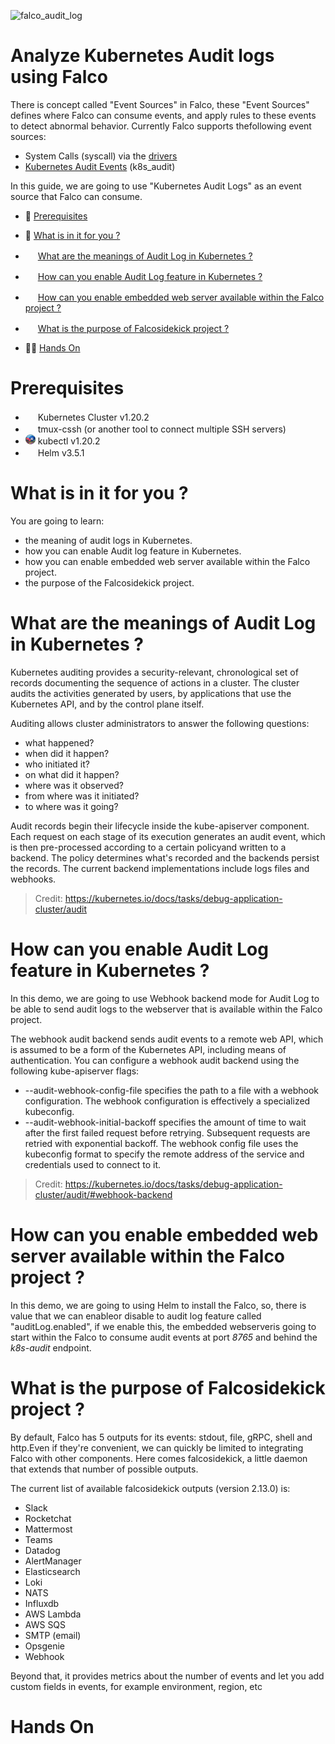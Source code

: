 ![falco_audit_log](./assets/falco_audit_log.png")

# Analyze Kubernetes Audit logs using Falco
There is concept called "Event Sources" in Falco, these "Event Sources" defines where Falco can consume events, and apply rules to these events to detect abnormal behavior. Currently Falco supports thefollowing event sources:

* System Calls (syscall) via the [drivers](https://falco.org/docs/event-sources/drivers)
* [Kubernetes Audit Events](https://falco.org/docs/event-sources/kubernetes-audit) (k8s_audit)

In this guide, we are going to use "Kubernetes Audit Logs" as an event source that Falco can consume.

<!-- START doctoc generated TOC please keep comment here to allow auto update -->
<!-- DON'T EDIT THIS SECTION, INSTEAD RE-RUN doctoc TO UPDATE -->

- 🧰 [Prerequisites](#prerequisites)

- 🎁 [What is in it for you ?](#what-is-in-it-for-you-)

- <img src="https://cncf-branding.netlify.app/img/projects/kubernetes/icon/color/kubernetes-icon-color.svg" height="16" width="16"/> [What are the meanings of Audit Log in Kubernetes ?](#what-are-the-meanings-of-audit-log-in-kubernetes-)
- <img src="https://cncf-branding.netlify.app/img/projects/kubernetes/icon/color/kubernetes-icon-color.svg" height="16" width="16"/> [How can you enable Audit Log feature in Kubernetes ?](#how-can-you-enable-audit-log-feature-in-kubernetes-)
- <img src="https://cncf-branding.netlify.app/img/projects/falco/icon/color/falco-icon-color.svg" height="16" width="16"/> [How can you enable embedded web server available within the Falco project ?](#how-can-you-enable-embedded-web-server-available-within-the-falco-project-)
- <img src="https://gitlab.com/gitlab-org/threat-management/defend/falcosidekick/-/raw/master/imgs/falcosidekick_color.svg" height="16" width="16"/> [What is the purpose of Falcosidekick project ?](#what-is-the-purpose-of-falcosidekick-project-)

- 👨‍💻 [Hands On](#hands-on)

<!-- END doctoc generated TOC please keep comment here to allow auto update -->

# Prerequisites
* <img src="https://cncf-branding.netlify.app/img/projects/kubernetes/icon/color/kubernetes-icon-color.svg" height="16" width="16"/> Kubernetes Cluster v1.20.2 
* <img src="https://upload.wikimedia.org/wikipedia/commons/thumb/e/e4/Tmux_logo.svg/608px-Tmux_logo.svg.png" height="16" width="16"/> tmux-cssh (or another tool to connect multiple SSH servers)
* <img src="https://github.com/cncf/artwork/blob/master/other/illustrations/ashley-mcnamara/kubectl/kubectl.svg" height="16" width="16"/> kubectl v1.20.2
* <img src="https://cncf-branding.netlify.app/img/projects/helm/horizontal/color/helm-horizontal-color.svg" height="16" width="16" /> Helm v3.5.1

# What is in it for you ?
You are going to learn: 
  * the meaning of audit logs in Kubernetes.
  * how you can enable Audit log feature in Kubernetes.
  * how you can enable embedded web server available within the Falco project.
  * the purpose of the Falcosidekick project.

# What are the meanings of Audit Log in Kubernetes ?
Kubernetes auditing provides a security-relevant, chronological set of records documenting the sequence of actions in a cluster. The cluster audits the activities generated by users, by applications that use the Kubernetes API, and by the control plane itself.

Auditing allows cluster administrators to answer the following questions:

* what happened?
* when did it happen?
* who initiated it?
* on what did it happen?
* where was it observed?
* from where was it initiated?
* to where was it going?

Audit records begin their lifecycle inside the kube-apiserver component. Each request on each stage of its execution generates an audit event, which is then pre-processed according to a certain policyand written to a backend. The policy determines what's recorded and the backends persist the records. The current backend implementations include logs files and webhooks.

> Credit: https://kubernetes.io/docs/tasks/debug-application-cluster/audit

# How can you enable Audit Log feature in Kubernetes ?
In this demo, we are going to use Webhook backend mode for Audit Log to be able to send audit logs to the webserver that is available within the Falco project.

The webhook audit backend sends audit events to a remote web API, which is assumed to be a form of the Kubernetes API, including means of authentication. You can configure a webhook audit backend using the following kube-apiserver flags:

* --audit-webhook-config-file specifies the path to a file with a webhook configuration. The webhook configuration is effectively a specialized kubeconfig.
* --audit-webhook-initial-backoff specifies the amount of time to wait after the first failed request before retrying. Subsequent requests are retried with exponential backoff.
The webhook config file uses the kubeconfig format to specify the remote address of the service and credentials used to connect to it.

> Credit: https://kubernetes.io/docs/tasks/debug-application-cluster/audit/#webhook-backend

# How can you enable embedded web server available within the Falco project ?
In this demo, we are going to using Helm to install the Falco, so, there is value that we can enableor disable to audit log feature called "auditLog.enabled", if we enable this, the embedded webserveris going to start within the Falco to consume audit events at port *8765* and behind the *k8s-audit* endpoint.

# What is the purpose of Falcosidekick project ?
By default, Falco has 5 outputs for its events: stdout, file, gRPC, shell and http.Even if they're convenient, we can quickly be limited to integrating Falco with other components. Here comes falcosidekick, a little daemon that extends that number of possible outputs.

The current list of available falcosidekick outputs (version 2.13.0) is:

* Slack
* Rocketchat
* Mattermost
* Teams
* Datadog
* AlertManager
* Elasticsearch
* Loki
* NATS
* Influxdb
* AWS Lambda
* AWS SQS
* SMTP (email)
* Opsgenie
* Webhook

Beyond that, it provides metrics about the number of events and let you add custom fields in events, for example environment, region, etc

# Hands On
